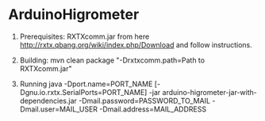 # ArduinoHigrometer

1. Prerequisites:
RXTXcomm.jar from here http://rxtx.qbang.org/wiki/index.php/Download and follow instructions.

2. Building:
mvn clean package "-Drxtxcomm.path=Path to RXTXcomm.jar"

3. Running
java -Dport.name=PORT_NAME [-Dgnu.io.rxtx.SerialPorts=PORT_NAME] -jar arduino-higrometer-jar-with-dependencies.jar -Dmail.password=PASSWORD_TO_MAIL -Dmail.user=MAIL_USER -Dmail.address=MAIL_ADDRESS